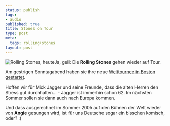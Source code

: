 ```yaml
--- 
status: publish
tags: 
- audio
published: true
title: Stones on Tour
type: post
meta: 
  tags: rolling+stones
layout: post
---
```

<img src='http://fredericiana.de/uploads/050821Rstonestoday.jpg' alt='Rolling Stones, heute' class="alignright" />Ja, geil: Die <strong>Rolling Stones</strong> gehen wieder auf Tour.

Am gestrigen Sonntagabend haben sie ihre neue <a href="http://de.today.reuters.com/news/newsArticle.aspx?type=panoramaNews&storyID=2005-08-22T055901Z_01_DEO221339_RTRDEOC_0_USA-ROLLINGSTONES-20050822.xml">Welttournee in Boston gestartet</a>.

Hoffen wir für Mick Jagger und seine Freunde, dass die alten Herren den Stress gut durchhalten... - Jagger ist immerhin schon 62. Im nächsten Sommer sollen sie dann auch nach Europa kommen.

Und dass ausgerechnet im Sommer 2005 auf den Bühnen der Welt wieder von <strong>Angie</strong> gesungen wird, ist für uns Deutsche sogar ein bisschen komisch, oder? :)

